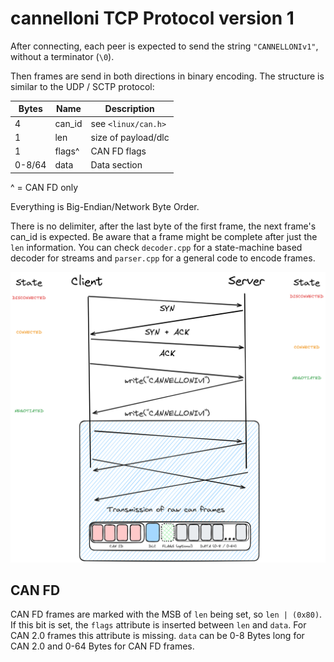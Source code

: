 # cannelloni TCP Protocol version 1

After connecting, each peer is expected to send the string `"CANNELLONIv1"`, without a terminator (`\0`).

Then frames are send in both directions in binary encoding. The structure is similar to the UDP / SCTP
protocol:

| Bytes |  Name   |   Description       |
|-------|---------|---------------------|
|   4   |  can_id |  see `<linux/can.h>`|
|   1   |  len    |  size of payload/dlc|
|   1   |  flags^ |  CAN FD flags       |
|0-8/64 |  data   |  Data section       |

^ = CAN FD only

Everything is Big-Endian/Network Byte Order.

There is no delimiter, after the last byte of the first frame, the next frame's can_id is expected.
Be aware that a frame might be complete after just the `len` information. You can check `decoder.cpp`
for a state-machine based decoder for streams and `parser.cpp` for a general code to encode
frames.

![flow diagram](./cannelloni_tcp_flow.svg)

## CAN FD

CAN FD frames are marked with the MSB of `len` being
set, so `len | (0x80)`. If this bit is set, the `flags`
attribute is inserted between `len` and `data`.
For CAN 2.0 frames this attribute is missing.
`data` can be 0-8 Bytes long for CAN 2.0 and 0-64 Bytes
for CAN FD frames.
